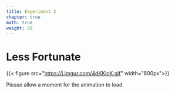 ```yaml
---
title: Experiment 2
chapter: true
math: true
weight: 20
---
```


# Less Fortunate

{{< figure src="https://i.imgur.com/4dKKlcK.gif" width="800px">}}
<!-- {{< figure src="/examples/identity/images/identity_seed405.gif" width="800px">}} -->

Please allow a moment for the animation to load. 
